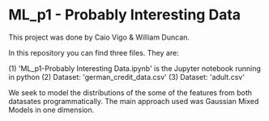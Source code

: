 # ML_p1 - Probably Interesting Data

This project was done by Caio Vigo & William Duncan.

In this repository you can find three files. They are:

(1) 'ML_p1-Probably Interesting Data.ipynb' is the Jupyter notebook running in python
(2) Dataset: 'german_credit_data.csv' 
(3) Dataset: 'adult.csv'

We seek to model the distributions of the some of the features from both datasates programmatically.
The main approach used was Gaussian Mixed Models in one dimension.
